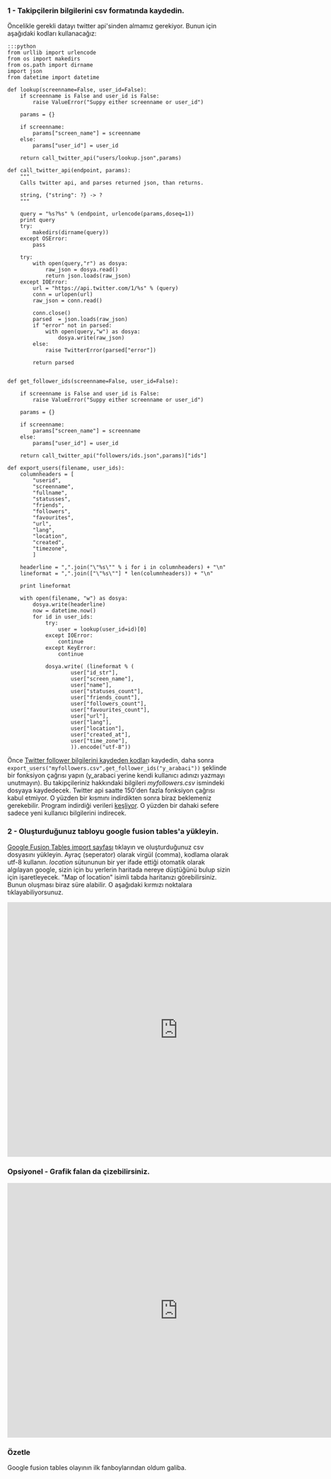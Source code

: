 <!--
.. date: 2013-02-01 22:12:00
.. slug: google-fusion-tables-twitter-follower-haritasi
.. title: İki adımda takipçi haritanızı oluşturun
.. description: Google Fusion Tables ve Twitter api kullanarak, google maps üzerinde sizi takip eden kişilerin bir haritasını oluşturmak mümkün. Ayrıca, göze güzel görünüyor.
-->


### 1 - Takipçilerin bilgilerini csv formatında kaydedin.

Öncelikle gerekli datayı twitter api'sinden almamız gerekiyor. Bunun için aşağıdaki kodları kullanacağız: <!-- TEASER_END -->
	
	:::python
	from urllib import urlencode
	from os import makedirs
	from os.path import dirname
	import json
	from datetime import datetime

	def lookup(screenname=False, user_id=False):
		if screenname is False and user_id is False:
			raise ValueError("Suppy either screenname or user_id")

		params = {}
		
		if screenname:
			params["screen_name"] = screenname
		else:
			params["user_id"] = user_id

		return call_twitter_api("users/lookup.json",params)

	def call_twitter_api(endpoint, params):
		"""
		Calls twitter api, and parses returned json, than returns.

		string, {"string": ?} -> ?
		"""

		query = "%s?%s" % (endpoint, urlencode(params,doseq=1))
		print query
		try:
			makedirs(dirname(query))
		except OSError:
			pass
			
		try:
			with open(query,"r") as dosya:
				raw_json = dosya.read()
				return json.loads(raw_json)
		except IOError:        
			url = "https://api.twitter.com/1/%s" % (query)
			conn = urlopen(url)
			raw_json = conn.read()

			conn.close()
			parsed  = json.loads(raw_json)
			if "error" not in parsed:  
				with open(query,"w") as dosya:
					dosya.write(raw_json)
			else:
				raise TwitterError(parsed["error"])
			
			return parsed


	def get_follower_ids(screenname=False, user_id=False):
		
		if screenname is False and user_id is False:
			raise ValueError("Suppy either screenname or user_id")

		params = {}
		
		if screenname:
			params["screen_name"] = screenname
		else:
			params["user_id"] = user_id

		return call_twitter_api("followers/ids.json",params)["ids"]

	def export_users(filename, user_ids):
		columnheaders = [
			"userid",
			"screenname",
			"fullname",
			"statusses",
			"friends",
			"followers",
			"favourites",
			"url",
			"lang",
			"location",
			"created",
			"timezone",
			]

		headerline = ",".join("\"%s\"" % i for i in columnheaders) + "\n"
		lineformat = ",".join(["\"%s\""] * len(columnheaders)) + "\n"

		print lineformat
		
		with open(filename, "w") as dosya:
			dosya.write(headerline)
			now = datetime.now()
			for id in user_ids:
				try:
					user = lookup(user_id=id)[0]
				except IOError:
					continue
				except KeyError:
					continue

				dosya.write( (lineformat % (
						user["id_str"],
						user["screen_name"],
						user["name"],
						user["statuses_count"],
						user["friends_count"],
						user["followers_count"],
						user["favourites_count"],
						user["url"],
						user["lang"],
						user["location"],
						user["created_at"],
						user["time_zone"],
						)).encode("utf-8"))

Önce [Twitter follower bilgilerini kaydeden kodlar]ı kaydedin, daha sonra
`export_users("myfollowers.csv",get_follower_ids("y_arabaci"))` şeklinde
bir fonksiyon çağrısı yapın (y\_arabaci yerine kendi kullanıcı adınızı
yazmayı unutmayın). Bu takipçileriniz hakkındaki bilgileri
*myfollowers.csv* ismindeki dosyaya kaydedecek. Twitter api saatte
150'den fazla fonksiyon çağrısı kabul etmiyor. O yüzden bir kısmını
indirdikten sonra biraz beklemeniz gerekebilir. Program indirdiği
verileri [keşliyor][]. O yüzden bir dahaki sefere sadece yeni kullanıcı
bilgilerini indirecek. <!-- TEASER_END -->

### 2 - Oluşturduğunuz tabloyu google fusion tables'a yükleyin.

[Google Fusion Tables import sayfası][] tıklayın ve oluşturduğunuz csv dosyasını yükleyin. Ayraç
(seperator) olarak virgül (comma), kodlama olarak utf-8 kullanın.
*location* sütununun bir yer ifade ettiği otomatik olarak algılayan
google, sizin için bu yerlerin haritada nereye düştüğünü bulup sizin
için işaretleyecek. "Map of location" isimli tabda haritanızı
görebilirsiniz. Bunun oluşması biraz süre alabilir. O aşağıdaki kırmızı
noktalara tıklayabiliyorsunuz.

<iframe frameborder="no" height="575" scrolling="no" src="https://www.google.com/fusiontables/embedviz?viz=MAP&amp;q=select+col9+from+1i_TtB5OlXUCLB2Iak7oNc8_FJ-Qe5UlU41h48qo&amp;h=false&amp;lat=35.15116205872891&amp;lng=30.962948649999912&amp;z=3&amp;t=1&amp;l=col9&amp;y=2&amp;tmplt=2" width="770"></iframe>

### Opsiyonel - Grafik falan da çizebilirsiniz.

<iframe frameborder="no" height="575" scrolling="no" src="https://www.google.com/fusiontables/embedviz?containerId=gviz_canvas&amp;q=select+col1%2C+col4%2C+col5+from+1i_TtB5OlXUCLB2Iak7oNc8_FJ-Qe5UlU41h48qo+order+by+col1+asc+limit+10&amp;viz=GVIZ&amp;t=COLUMN&amp;uiversion=2&amp;gco_forceIFrame=true&amp;gco_hasLabelsColumn=true&amp;gco_type=columns&amp;width=770&amp;height=575" width="770"></iframe>

### Özetle

Google fusion tables olayının ilk fanboylarından oldum galiba.

  [Twitter follower bilgilerini kaydeden kodlar]: https://gist.github.com/raw/4693569/0387520d2b391c971b2a272a47bcc65be7138da9/twit.py
  [keşliyor]: http://www.idefix.com/kitap/django-mustafa-baser/tanim.asp?sid=OQFCL6MHX32LQUJYWSSU#urunelestirileri
  [Google Fusion Tables import sayfası]: https://www.google.com/fusiontables/DataSource?dsrcid=implicit&redirectPath=data